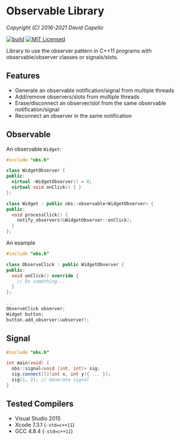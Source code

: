 Observable Library
==================

*Copyright (C) 2016-2021 David Capello*

[![build](https://github.com/dacap/observable/actions/workflows/build.yml/badge.svg)](https://github.com/dacap/observable/actions/workflows/build.yml)
[![MIT Licensed](https://img.shields.io/badge/license-MIT-blue.svg)](LICENSE.txt)

Library to use the observer pattern in C++11 programs with
observable/observer classes or signals/slots.

Features
--------

* Generate an observable notification/signal from multiple threads
* Add/remove observers/slots from multiple threads
* Erase/disconnect an observer/slot from the same observable notification/signal
* Reconnect an observer in the same notification

Observable
----------

An observable `Widget`:

```cpp
#include "obs.h"

class WidgetObserver {
public:
  virtual ~WidgetObserver() = 0;
  virtual void onClick() { }
};

class Widget : public obs::observable<WidgetObserver> {
public:
  void processClick() {
    notify_observers(&WidgetObserver::onClick);
  }
};
```

An example

```cpp
#include "obs.h"

class ObserveClick : public WidgetObserver {
public:
  void onClick() override {
    // Do something...
  }
};

...
ObserveClick observer;
Widget button;
button.add_observer(&observer);
```

Signal
------

```cpp
#include "obs.h"

int main(void) {
  obs::signal<void (int, int)> sig;
  sig.connect([](int x, int y){ ... });
  sig(1, 2); // Generate signal
}
```

Tested Compilers
----------------

* Visual Studio 2015
* Xcode 7.3.1 (`-std=c++11`)
* GCC 4.8.4 (`-std=c++11`)
